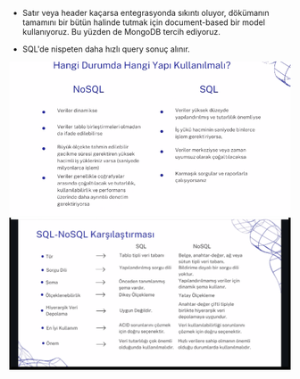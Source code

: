 - Satır veya header kaçarsa entegrasyonda sıkıntı oluyor, dökümanın tamamını bir bütün halinde tutmak için document-based bir model kullanıyoruz. Bu yüzden de MongoDB tercih ediyoruz.

- SQL'de nispeten daha hızlı query sonuç alınır.

![](./nosql-sql-1.png)
![](./sql-nosql.png)